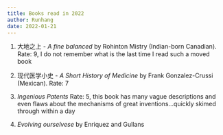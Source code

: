 ```yaml
---
title: Books read in 2022
author: Runhang
date: 2022-01-21
---
```


1. 大地之上 - _A fine balanced_ by Rohinton Mistry (Indian-born Canadian). Rate: 9, I do not remember what is the last time I read such a moved book

2. 现代医学小史 - _A Short History of Medicine_ by Frank Gonzalez-Crussi (Mexican). Rate: 7
3. _Ingenious Patents_  Rate: 5, this book has many vague descriptions and even flaws about the mechanisms of great inventions...quickly skimed through within a day
4. _Evolving ourselvese_ by Enriquez and Gullans

